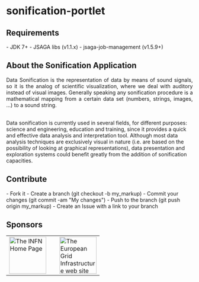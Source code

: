 # sonification-portlet

<h2>Requirements</h2>
- JDK 7+
- JSAGA libs (v1.1.x)
- jsaga-job-management (v1.5.9+)

<h2>About the Sonification Application</h2>
<p align="justify">
 Data Sonification is the representation of data by means of sound signals, so it is the analog of scientific visualization, where we deal with auditory instead of visual images. Generally speaking any sonification procedure is a mathematical mapping from a certain data set (numbers, strings, images, ...) to a sound string.</br></br>

Data sonification is currently used in several fields, for different purposes: science and engineering, education and training, since it provides a quick and effective data analysis and interpretation tool. Although most data analysis techniques are exclusively visual in nature (i.e. are based on the possibility of looking at graphical representations), data presentation and exploration systems could benefit greatly from the addition of sonification capacities.
</p>

<h2>Contribute</h2>
- Fork it
- Create a branch (git checkout -b my_markup)
- Commit your changes (git commit -am "My changes")
- Push to the branch (git push origin my_markup)
- Create an Issue with a link to your branch
 
<h2>Sponsors</h2>
<p align="justify">
<table border=0>
<tr>
<td><a href="http://www.infn.it/"><img width="100" src="http://www.infn.it/logo/weblogo1b.gif" border="0" title="The INFN Home Page"></a></td>
<td>&nbsp;</td>
<td><a href="http://www.egi.eu/"><img width="100" src="http://www.egi.eu/export/system/modules/eu.egi.www/resources/d3/images/egiLOGO.gif" border="0" title="The European Grid Infrastructure web site"></a></td>
</tr>
</table>
</p>
